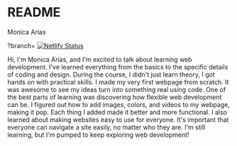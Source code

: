 # README

Monica Arias

?branch= [![Netlify Status](https://api.netlify.com/api/v1/badges/5b18d5aa-30f6-4c04-8111-45654fb2517d/deploy-status)](https://app.netlify.com/sites/about-me-monicaarias1/deploys)

Hi, I'm Monica Arias, and I'm excited to talk about learning web development. I've learned everything from the basics to the specific details of coding and design. During the course, I didn't just learn theory, I got hands on with practical skills. I made my very first webpage from scratch. It was awesome to see my ideas turn into something real using code. One of the best parts of learning was discovering how flexible web development can be. I figured out how to add images, colors, and videos to my webpage, making it pop. Each thing I added made it better and more functional. I also learned about making websites easy to use for everyone. It's important that everyone can navigate a site easily, no matter who they are. I'm still learning, but I'm pumped to keep exploring web development! 